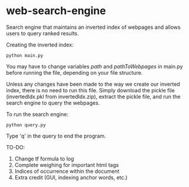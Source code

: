 # web-search-engine
Search engine that maintains an inverted index of webpages and allows users to query ranked results.

Creating the inverted index:
~~~
python main.py
~~~
You may have to change variables *path* and *pathToWebpages* in main.py before running the file, depending on your file structure.

Unless any changes have been made to the way we create our inverted index, there is no need to run this file. Simply download the pickle file (invertedIdx.pkl from invertedIdx.zip), extract the pickle file, and run the search engine to query the webpages.

To run the search engine: 
~~~
python query.py
~~~
Type 'q' in the query to end the program.

TO-DO:
1. Change tf formula to log
2. Complete weighing for important html tags
3. Indices of occurrence within the document
4. Extra credit (GUI, indexing anchor words, etc.)
